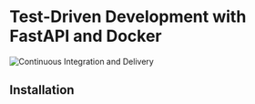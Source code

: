 # Test-Driven Development with FastAPI and Docker

![Continuous Integration and Delivery](https://github.com/hbd-fastapi/tdd/workflows/Continuous%20Integration%20and%20Delivery/badge.svg?branch=master)


## Installation